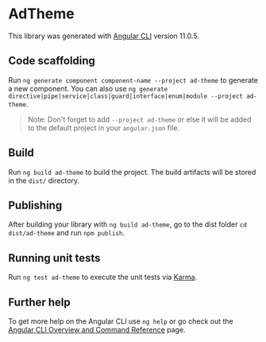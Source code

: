# AdTheme

This library was generated with [Angular CLI](https://github.com/angular/angular-cli) version 11.0.5.

## Code scaffolding

Run `ng generate component component-name --project ad-theme` to generate a new component. You can also use `ng generate directive|pipe|service|class|guard|interface|enum|module --project ad-theme`.
> Note: Don't forget to add `--project ad-theme` or else it will be added to the default project in your `angular.json` file. 

## Build

Run `ng build ad-theme` to build the project. The build artifacts will be stored in the `dist/` directory.

## Publishing

After building your library with `ng build ad-theme`, go to the dist folder `cd dist/ad-theme` and run `npm publish`.

## Running unit tests

Run `ng test ad-theme` to execute the unit tests via [Karma](https://karma-runner.github.io).

## Further help

To get more help on the Angular CLI use `ng help` or go check out the [Angular CLI Overview and Command Reference](https://angular.io/cli) page.
